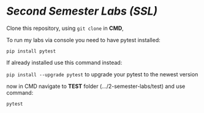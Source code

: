 # **_Second Semester Labs (SSL)_**


Clone this repository, using `git clone` in **CMD**,

To run my labs via console you need to have pytest installed:

`pip install pytest`

If already installed use this command instead:

`pip install --upgrade pytest` to upgrade your pytest to the newest version

now in CMD navigate to **TEST** folder (.../2-semester-labs/test) and use command:
    
`pytest`


